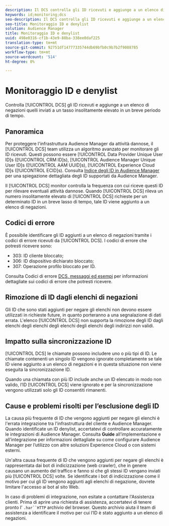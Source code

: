 ```yaml
---
description: Il DCS controlla gli ID ricevuti e aggiunge a un elenco di negazioni quelli inviati a un tasso insolitamente elevato in un breve periodo di tempo.
keywords: id;monitoring;dcs
seo-description: Il DCS controlla gli ID ricevuti e aggiunge a un elenco di negazioni quelli inviati a un tasso insolitamente elevato in un breve periodo di tempo.
seo-title: Monitoraggio ID e denylist
solution: Audience Manager
title: Monitoraggio ID e denylist
uuid: 498e0316-cf1b-43e9-88ba-338ee0daf225
translation-type: tm+mt
source-git-commit: 92751df14777335744db69bfb0c9b7b2f9088785
workflow-type: tm+mt
source-wordcount: '514'
ht-degree: 0%

---
```



# Monitoraggio ID e denylist

Controlla [!UICONTROL DCS] gli ID ricevuti e aggiunge a un elenco di negazioni quelli inviati a un tasso insolitamente elevato in un breve periodo di tempo.

## Panoramica

Per proteggere l&#39;infrastruttura Audience Manager da attività dannose, il [!UICONTROL DCS] team utilizza un algoritmo avanzato per monitorare gli ID ricevuti. Questi possono essere [!UICONTROL Data Provider Unique User ID]s ([!UICONTROL CRM ID]s), [!UICONTROL Audience Manager Unique User ID]s ([!UICONTROL AAM UUID]s), [!UICONTROL Experience Cloud ID]s ([!UICONTROL ECID]s). Consulta [Indice degli ID in Audience Manager](../../../reference/ids-in-aam.md) per una spiegazione dettagliata degli ID supportati da Audience Manager.

Il [!UICONTROL DCS] monitor controlla la frequenza con cui riceve questi ID per rilevare eventuali attività dannose. Quando [!UICONTROL DCS] rileva un numero insolitamente elevato di [!UICONTROL DCS] richieste per un determinato ID in un breve lasso di tempo, tale ID viene aggiunto a un elenco di negazioni.

## Codici di errore

È possibile identificare gli ID aggiunti a un elenco di negazioni tramite i codici di errore ricevuti da [!UICONTROL DCS]. I codici di errore che potresti ricevere sono:

* 303: ID cliente bloccato;
* 306: ID dispositivo dichiarato bloccato;
* 307: Operazione profilo bloccato per ID.

Consulta Codici di errore [DCS, messaggi ed esempi](dcs-error-codes.md) per informazioni dettagliate sui codici di errore che potresti ricevere.

## Rimozione di ID dagli elenchi di negazioni

Gli ID che sono stati aggiunti per negare gli elenchi non devono essere utilizzati in richieste future, in quanto porteranno a una segnalazione di dati errata. L&#39;elenco [!UICONTROL DCS] non supporta la rimozione degli ID dagli elenchi degli elenchi degli elenchi degli elenchi degli indirizzi non validi.

## Impatto sulla sincronizzazione ID

[!UICONTROL DCS] le chiamate possono includere uno o più tipi di ID. Le chiamate contenenti un singolo ID vengono ignorate completamente se tale ID viene aggiunto a un elenco di negazioni e in questa situazione non viene eseguita la sincronizzazione ID.

Quando una chiamata con più ID include anche un ID elencato in modo non valido, l’ID [!UICONTROL DCS] viene ignorato e per la sincronizzazione vengono utilizzati solo gli ID consentiti rimanenti.

## Cause e problemi risolti per l’esclusione degli ID

La causa più frequente di ID che vengono aggiunti per negare gli elenchi è l&#39;errata integrazione tra l&#39;infrastruttura del cliente e Audience Manager. Quando identificate un ID denylist, accertatevi di controllare accuratamente le integrazioni di Audience Manager. Consulta **Guide** all’implementazione e all’integrazione per informazioni dettagliate su come configurare Audience Manager per l’utilizzo con altre soluzioni Experience Cloud o con sistemi esterni.

Un&#39;altra causa frequente di ID che vengono aggiunti per negare gli elenchi è rappresentata dai bot di indicizzazione (web crawler), che in genere causano un aumento del traffico e fanno sì che gli stessi ID vengano inviati più [!UICONTROL DCS] volte. Se identificate i bot di indicizzazione come il motivo per cui gli ID vengono aggiunti agli elenchi di negazione, dovrete limitare l&#39;accesso ai bot al sito Web.

In caso di problemi di integrazione, non esitate a contattare l&#39;Assistenza clienti. Prima di aprire una richiesta di assistenza, accertatevi di tenere pronto l’ `.har``HTTP` archivio del browser. Questo archivio aiuta il team di assistenza a identificare il motivo per cui l’ID è stato aggiunto a un elenco di negazioni.